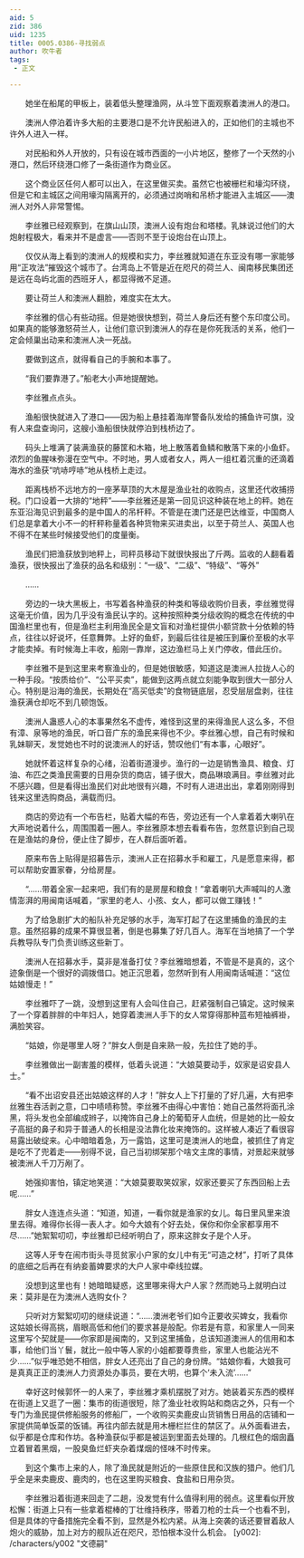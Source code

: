 ```yaml
---
aid: 5
zid: 386
uid: 1235
title: 0005.0386-寻找弱点
author: 吹牛者
tags: 
 - 正文

---
```




　　她坐在船尾的甲板上，装着低头整理渔网，从斗笠下面观察着澳洲人的港口。

　　澳洲人停泊着许多大船的主要港口是不允许民船进入的，正如他们的主城也不许外人进入一样。

　　对民船和外人开放的，只有设在城市西面的一小片地区，整修了一个天然的小港口，然后环绕港口修了一条街道作为商业区。

　　这个商业区任何人都可以出入，在这里做买卖。虽然它也被栅栏和壕沟环绕，但是它和主城区之间用壕沟隔离开的，必须通过岗哨和吊桥才能进入主城区——澳洲人对外人非常警惕。

　　李丝雅已经观察到，在旗山山顶，澳洲人设有炮台和塔楼。乳妹说过他们的大炮射程极大，看来并不是虚言——否则不至于设炮台在山顶上。

　　仅仅从海上看到的澳洲人的规模和实力，李丝雅就知道在东亚没有哪一家能够用“正攻法”摧毁这个城市了。台湾岛上不管是近在咫尺的荷兰人、闽南移民集团还是远在岛屿北面的西班牙人，都显得微不足道。

　　要让荷兰人和澳洲人翻脸，难度实在太大。

　　李丝雅的信心有些动摇。但是她很快想到，荷兰人身后还有整个东印度公司。如果真的能够激怒荷兰人，让他们意识到澳洲人的存在是你死我活的关系，他们一定会倾巢出动来和澳洲人决一死战。

　　要做到这点，就得看自己的手腕和本事了。

　　“我们要靠港了。”船老大小声地提醒她。

　　李丝雅点点头。

　　渔船很快就进入了港口——因为船上悬挂着海岸警备队发给的捕鱼许可旗，没有人来盘查询问，这艘小渔船很快就停泊到栈桥边了。

　　码头上堆满了装满渔获的藤筐和木箱，地上散落着鱼鳞和散落下来的小鱼虾。浓烈的鱼腥味弥漫在空气中。不时地，男人或者女人，两人一组杠着沉重的还滴着海水的渔获“吭哧哼哧”地从栈桥上走过。

　　距离栈桥不远地方的一座茅草顶的大木屋是渔业社的收购点，这里还代收捕捞税。门口设着一大排的“地秤”——李丝雅还是第一回见识这种装在地上的秤。她在东亚沿海见识到最多的是中国人的吊杆秤。不管是在澳门还是巴达维亚，中国商人们总是拿着大小不一的杆秤称量着各种货物来买进卖出，以至于荷兰人、英国人也不得不在某些时候接受他们的度量衡。

　　渔民们把渔获放到地秤上，司秤员移动下就很快报出了斤两。监收的人翻看着渔获，很快报出了渔获的品名和级别：“一级”、“二级”、“特级”、“等外”

　　……

　　旁边的一块大黑板上，书写着各种渔获的种类和等级收购价目表，李丝雅觉得这毫无价值，因为几乎没有渔民认字的。这种按照种类分级收购的概念在传统的中国渔栏里也有，但是渔栏主利用渔民全是文盲和对渔栏提供小额贷款十分依赖的特点，往往以好说坏，任意舞弊。上好的鱼虾，到最后往往是被压到廉价至极的水平才能卖掉。有时候海上丰收，船刚一靠岸，这边渔栏马上关门停收，借此压价。

　　李丝雅不是到这里来考察渔业的，但是她很敏感，知道这是澳洲人拉拢人心的一种手段。“按质给价”、“公平买卖”，能做到这两点就立刻能争取到很大一部分人心。特别是沿海的渔民，长期处在“高买低卖”的食物链底层，忍受层层盘剥，往往渔获满仓却吃不到几顿饱饭。

　　澳洲人蛊惑人心的本事果然名不虚传，难怪到这里的来得渔民人这么多，不但有漳、泉等地的渔民，听口音广东的渔民来得也不少。李丝雅心想，自己有时候和乳妹聊天，发觉她也不时的说澳洲人的好话，赞叹他们“有本事，心眼好”。

　　她就怀着这样复杂的心绪，沿着街道漫步。渔行的一边是销售渔具、粮食、灯油、布匹之类渔民需要的日用杂货的商店，铺子很大，商品琳琅满目。李丝雅对此不感兴趣，但是看得出渔民们对此地很有兴趣，不时有人进进出出，拿着刚刚得到钱来这里选购商品，满载而归。

　　商店的旁边有一个布告栏，贴着大幅的布告，旁边还有一个人拿着着大喇叭在大声地说着什么，周围围着一圈人。李丝雅原本想去看看布告，忽然意识到自己现在是渔姑的身份，便止住了脚步，在人群后面听着。

　　原来布告上贴得是招募告示，澳洲人正在招募水手和雇工，凡是愿意来得，都可以帮助安置家眷，分给房屋。

　　“……带着全家一起来吧，我们有的是房屋和粮食！”拿着喇叭大声喊叫的人激情澎湃的用闽南话喊着，“家里的老人、小孩、女人，都可以做工赚钱！”

　　为了给急剧扩大的船队补充足够的水手，海军打起了在这里捕鱼的渔民的主意。虽然招募的成果不算很显著，倒是也募集了好几百人。海军在当地搞了一个学兵教导队专门负责训练这些新丁。

　　澳洲人在招募水手，莫非是准备打仗？李丝雅暗想着，不管是不是真的，这个迹象倒是一个很好的调拨借口。她正沉思着，忽然听到有人用闽南话喊道：“这位姑娘慢走！”

　　李丝雅吓了一跳，没想到这里有人会叫住自己，赶紧强制自己镇定。这时候来了一个穿着胖胖的中年妇人，她穿着澳洲人手下的女人常穿得那种蓝布短袖裤褂，满脸笑容。

　　“姑娘，你是哪里人呀？”胖女人倒是自来熟一般，先拉住了她的手。

　　李丝雅做出一副害羞的模样，低着头说道：“大娘莫要动手，奴家是诏安县人士。”

　　“看不出诏安县还出姑娘这样的人才！”胖女人上下打量的了好几遍，大有把李丝雅生吞活剥之意，口中啧啧称赞。李丝雅不由得心中害怕：她自己虽然将面孔涂黑，将头发也全部编成辫子，以掩饰自己身上的葡萄牙人血统，但是她的比一般女子高挺的鼻子和异于普通人的长相是没法靠化妆来掩饰的。这样被人凑近了看很容易露出破绽来。心中暗暗着急，万一露馅，这里可是澳洲人的地盘，被抓住了肯定是吃不了兜着走——别得不说，自己当初绑架那个啥文主席的事情，对景起来就够被澳洲人千刀万剐了。

　　她强抑害怕，镇定地笑道：“大娘莫要取笑奴家，奴家还要买了东西回船上去呢……”

　　胖女人连连点头道：“知道，知道，一看你就是渔家的女儿。每日里风里来浪里去得。难得你长得一表人才。如今大娘有个好去处，保你和你全家都享用不尽……”她絮絮叨叨，李丝雅却已经听明白了，原来这胖女子是个人牙。

　　这等人牙专在闹市街头寻觅贫家小户家的女儿中有无“可造之材”，打听了具体的底细之后再在有纳妾蓄婢要求的大户人家中牵线拉媒。

　　没想到这里也有！她暗暗疑惑，这里哪来得大户人家？然而她马上就明白过来：莫非是在为澳洲人选购女仆？

　　只听对方絮絮叨叨的继续说道：“……澳洲老爷们如今正要收买婢女，我看你这姑娘长得高挑，眉眼高低和他们的要求甚是般配。你若是有意，和家里人一同来这里写个契就是——你家即是闽南的，又到这里捕鱼，总该知道澳洲人的信用和本事，给他们当丫鬟，就比一般中等人家的小姐都要尊贵些，家里人也能沾光不少……”似乎唯恐她不相信，胖女人还亮出了自己的身份牌。“姑娘你看，大娘我可是真真正正的澳洲人力资源处办事员，要在大明，也算个‘未入流’……”

　　幸好这时候郭怀一的人来了，李丝雅才乘机摆脱了对方。她装着买东西的模样在街道上又逛了一圈：集市的街道很短，除了渔业社收购站和商店之外，只有一个专门为渔民提供修船服务的修船厂，一个收购买卖鹿皮山货销售日用品的店铺和一家提供简单饭菜的饭铺。再往内部去就是用木栅栏拦住的禁区了。从外面看进去，似乎都是仓库和作坊。各种渔获似乎都是被运到里面去处理的。几根红色的烟囱矗立着冒着黑烟，一股臭鱼烂虾夹杂着煤烟的怪味不时传来。

　　到这个集市上来的人，除了渔民就是附近的一些原住民和汉族的猎户。他们几乎全是来卖鹿皮、鹿肉的，也在这里购买粮食、食盐和日用杂货。

　　李丝雅沿着街道来回走了二趟，没发觉有什么值得利用的弱点。这里看似开放松懈：街道上只有一些拿着棍棒的丁壮维持秩序，带着刀枪的士兵一个也看不到，但是具体的守备措施完全看不到，显然是外松内紧。从海上突袭的话还要冒着敌人炮火的威胁，加上对方的舰队近在咫尺，恐怕根本没什么机会。
[y002]: /characters/y002 "文德嗣"


